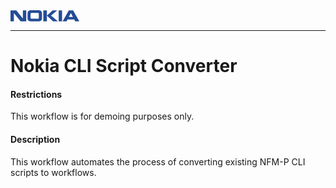 <svg xmlns="http://www.w3.org/2000/svg" fill=#244c95 height=18>
  <symbol id="nokia" overflow="visible">
    <path d="M66 44 31 1H0V59H18V15L54 59H84V1H66V44" />
    <path d="M151 38C151 42 151 43 150 44 149 44 148 45 144 45H115C111 45 110 44 109 44 108 43 107 42 107 38V21C107 17 108 16 109 15 110 15 111 14 115 14H144C148 14 149 15 150 15 151 16 151 17 151 21ZM144 0H114C104 0 98 1 95 5 92 8 91 10 91 18V41C91 49 92 52 95 54 98 58 104 59 114 59H144C155 59 160 58 164 54 166 52 168 49 168 41V18C168 10 166 8 164 5 160 1 155 0 144 0Z" />
    <path d="M249 1H225L194 28 227 59H253L216 28ZM175 1V59H194V1Z" />
    <path d="M257 59H275V1H257Z" />
    <path d="M311 36 322 15 333 36ZM334 1H311L278 59H299L304 49H340L345 59H367Z" />
  </symbol>
  <use xlink:href="#nokia" transform="scale(0.3)" />
</svg>

---
# Nokia CLI Script Converter

#### Restrictions
This workflow is for demoing purposes only.

#### Description
This workflow automates the process of converting existing NFM-P CLI scripts to workflows.